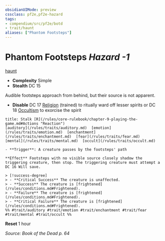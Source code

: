 ```yaml
---
obsidianUIMode: preview
cssclass: pf2e,pf2e-hazard
tags:
- compendium/src/pf2e/botd
- trait/haunt
aliases: ["Phantom Footsteps"]
---
```

# Phantom Footsteps *Hazard -1*  
[haunt](/rules/traits/haunt.md)  

- **Complexity** Simple
- **Stealth** DC 15  

Audible footsteps approach from behind, but their source is not apparent.

- **Disable** DC 17 [Religion](/compendium/skills.md#Religion) (trained) to ritually ward off lesser spirits or DC 18 [Occultism](/compendium/skills.md#Occultism) to exorcise the spirit  
     
```ad-embed-ability
title: Stalk [R](/rules/core-rulebook/chapter-9-playing-the-game.md#Actions "Reaction")
[auditory](/rules/traits/auditory.md)  [emotion](/rules/traits/emotion.md)  [enchantment](/rules/traits/enchantment.md)  [fear](/rules/traits/fear.md)  [mental](/rules/traits/mental.md)  [occult](/rules/traits/occult.md)  

- **Trigger**: A creature passes by the footsteps' path

**Effect** Footsteps with no visible source closely shadow the triggering creature, then stop. The triggering creature must attempt a DC 16 Will save.

> [!success-degree] 
> - **Critical Success** The creature is unaffected.
> - **Success** The creature is [frightened](/rules/conditions.md#Frightened).
> - **Failure** The creature is [frightened](/rules/conditions.md#Frightened).
> - **Critical Failure** The creature is [frightened](/rules/conditions.md#Frightened).  
%% #trait/auditory #trait/emotion #trait/enchantment #trait/fear #trait/mental #trait/occult %%
```

**Reset** 1 hour  

*Source: Book of the Dead p. 64*